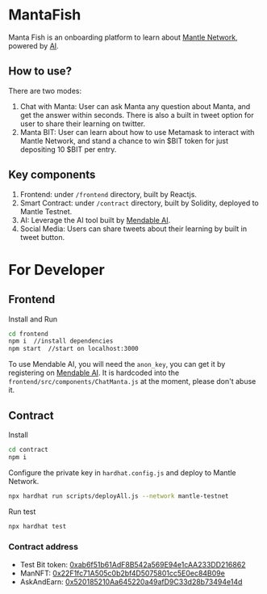 # MantaFish

Manta Fish is an onboarding platform to learn about [Mantle Network](https://www.mantle.xyz/), powered by [AI](https://www.mendable.ai/).  

## How to use?
There are two modes:
1. Chat with Manta: User can ask Manta any question about Manta, and get the answer within seconds. There is also a built in tweet option for user to share their learning on twitter.
2. Manta BIT: User can learn about how to use Metamask to interact with Mantle Network, and stand a chance to win $BIT token for just depositing 10 $BIT per entry. 

## Key components
1. Frontend: under `/frontend` directory, built by Reactjs.
2. Smart Contract: under `/contract` directory, built by Solidity, deployed to Mantle Testnet.
3. AI: Leverage the AI tool built by [Mendable AI](https://www.mendable.ai/).
4. Social Media: Users can share tweets about their learning by built in tweet button.

# For Developer
## Frontend
Install and Run
```bash
cd frontend
npm i  //install dependencies
npm start  //start on localhost:3000
```

To use Mendable AI, you will need the `anon_key`, you can get it by registering on [Mendable AI](https://www.mendable.ai/).
It is hardcoded into the `frontend/src/components/ChatManta.js` at the moment, please don't abuse it.

## Contract
Install

```bash
cd contract
npm i
```

Configure the private key in `hardhat.config.js` and deploy to Mantle Network.

```bash
npx hardhat run scripts/deployAll.js --network mantle-testnet
```

Run test

```bash
npx hardhat test
```

### Contract address
* Test Bit token: [0xab6f51b61AdF8B542a569E94e1cAA233DD216862](https://explorer.testnet.mantle.xyz/address/0xab6f51b61AdF8B542a569E94e1cAA233DD216862)
* ManNFT: [0x22F1fc71A505c0b2bf4D5075801cc5E0ec84B09e](https://explorer.testnet.mantle.xyz/address/0x22F1fc71A505c0b2bf4D5075801cc5E0ec84B09e)
* AskAndEarn: [0x520185210Aa645220a49afD9C33d28b73494e14d](https://explorer.testnet.mantle.xyz/address/0x520185210Aa645220a49afD9C33d28b73494e14d)
